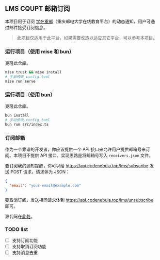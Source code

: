 ## LMS CQUPT 邮箱订阅

本项目用于订阅 [学在重邮](http://lms.tc.cqupt.edu.cn/)（重庆邮电大学在线教育平台）的动态通知，用户可通过邮件接受订阅信息。

> 此项目仅适用于此平台，如果需要改造以适应其它平台，可以参考本项目。

### 运行项目（使用 mise 和 bun）

克隆此仓库。

```bash
mise trust && mise install
# 手动修改 config.toml
mise run serve
```

### 运行项目（使用 bun）

克隆此仓库。

```bash
bun install
# 手动修改 config.toml
bun run src/index.ts
```

### 订阅邮箱

作为一个靠谱的开发者，你应该提供一个 API 接口来允许用户提供邮箱号来订阅。本项目不提供 API 接口，实现思路是将邮箱号写入 `receivers.json` 文件。

要订阅我的通知提醒，你可以给 https://api.codenebula.top/lms/subscribe 发送 POST 请求，请求体为 JSON：

```json
{
  "email": "your-email@example.com"
}
```

要取消订阅，发送相同请求体到 https://api.codenebula.top/lms/unsubscribe 即可。

源代码在[此处](https://github.com/gaojunran/api/blob/main/src/modules/lms/index.ts)。


### TODO list

- [ ] 支持订阅功能
- [ ] 支持取消订阅功能
- [ ] 支持消息去重
